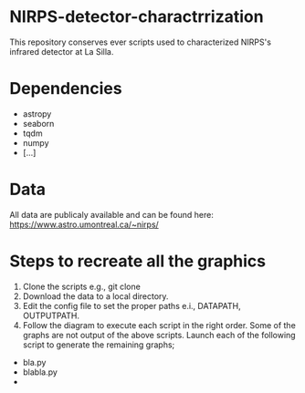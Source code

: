 # NIRPS-detector-charactrrization
This repository conserves ever scripts used to characterized NIRPS's infrared detector at La Silla.
# Dependencies
- astropy
- seaborn
- tqdm
- numpy
- [...]
# Data
All data are publicaly available and can be found here: https://www.astro.umontreal.ca/~nirps/
# Steps to recreate all the graphics
1.  Clone the scripts e.g., git clone
2.  Download the data to a local directory.
3.  Edit the config file to set the proper paths e.i., DATAPATH, OUTPUTPATH.
4.  Follow the diagram to execute each script in the right order.
Some of the graphs are not output of the above scripts. Launch each of the following script to generate the remaining graphs;
- bla.py
- blabla.py
- 
